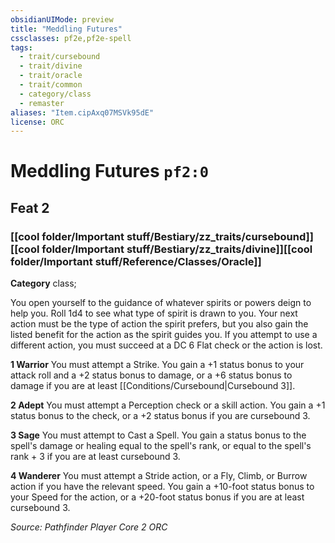 ```yaml
---
obsidianUIMode: preview
title: "Meddling Futures"
cssclasses: pf2e,pf2e-spell
tags:
  - trait/cursebound
  - trait/divine
  - trait/oracle
  - trait/common
  - category/class
  - remaster
aliases: "Item.cipAxq07MSVk95dE"
license: ORC
---
```

# Meddling Futures `pf2:0`
## Feat 2
### [[cool folder/Important stuff/Bestiary/zz_traits/cursebound]][[cool folder/Important stuff/Bestiary/zz_traits/divine]][[cool folder/Important stuff/Reference/Classes/Oracle]]

**Category** class; 




You open yourself to the guidance of whatever spirits or powers deign to help you. Roll 1d4 to see what type of spirit is drawn to you. Your next action must be the type of action the spirit prefers, but you also gain the listed benefit for the action as the spirit guides you. If you attempt to use a different action, you must succeed at a DC 6 Flat check or the action is lost.

**1 Warrior** You must attempt a Strike. You gain a +1 status bonus to your attack roll and a +2 status bonus to damage, or a +6 status bonus to damage if you are at least [[Conditions/Cursebound|Cursebound 3]].

**2 Adept** You must attempt a Perception check or a skill action. You gain a +1 status bonus to the check, or a +2 status bonus if you are cursebound 3.

**3 Sage** You must attempt to Cast a Spell. You gain a status bonus to the spell's damage or healing equal to the spell's rank, or equal to the spell's rank + 3 if you are at least cursebound 3.

**4 Wanderer** You must attempt a Stride action, or a Fly, Climb, or Burrow action if you have the relevant speed. You gain a +10-foot status bonus to your Speed for the action, or a +20-foot status bonus if you are at least cursebound 3.

*Source: Pathfinder Player Core 2*
*ORC*